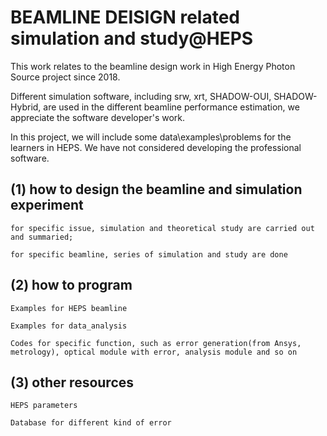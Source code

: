 
# BEAMLINE DEISIGN related simulation and study@HEPS

This work relates to the beamline design work in High Energy Photon Source project since 2018.

Different simulation software, including srw, xrt, SHADOW-OUI, SHADOW-Hybrid, are used in the different beamline performance estimation, we appreciate the software developer's work.

In this project, we will include some data\examples\problems for the learners in HEPS. We have not considered developing the professional software. 

## (1) how to design the beamline and simulation experiment

    for specific issue, simulation and theoretical study are carried out and summaried;

    for specific beamline, series of simulation and study are done

## (2) how to program

    Examples for HEPS beamline

    Examples for data_analysis

    Codes for specific function, such as error generation(from Ansys, metrology), optical module with error, analysis module and so on

## (3) other resources

    HEPS parameters

    Database for different kind of error

